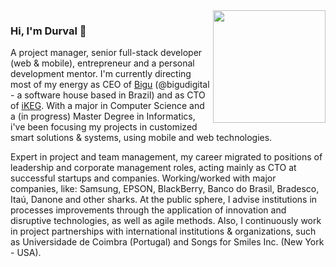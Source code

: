 <img align="right" src="https://hostu.info/uploads/durvalpereira-vertical-resized.png" alt="" width=180px/>

### Hi, I'm Durval 👋

A project manager, senior full-stack developer (web & mobile), entrepreneur and a personal development mentor. I'm currently directing most of my energy as CEO of [Bigu](http://bigu.digital) (@bigudigital - a software house based in Brazil) and as CTO of [iKEG](https://ikeg.com.br). With a major in Computer Science and a (in progress) Master Degree in Informatics, i've been focusing my projects in customized smart solutions & systems, using mobile and web technologies.

Expert in project and team management, my career migrated to positions of leadership and corporate management roles, acting mainly as CTO at successful startups and companies. Working/worked with major companies, like: Samsung, EPSON, BlackBerry, Banco do Brasil, Bradesco, Itaú, Danone and other sharks. At the public sphere, I advise institutions in processes improvements through the application of innovation and disruptive technologies, as well as agile methods. Also, I continuously work in project partnerships with international institutions & organizations, such as Universidade de Coimbra (Portugal) and Songs for Smiles Inc. (New York - USA).
